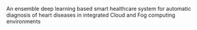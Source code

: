 
An ensemble deep learning based smart healthcare system for automatic diagnosis of heart diseases in integrated Cloud and Fog computing environments
